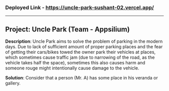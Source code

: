 ### Deployed Link - https://uncle-park-sushant-02.vercel.app/
<hr/>

## Project: Uncle Park (Team - Appsilium)
**Description**: Uncle Park aims to solve the problem of parking in the modern days. Due to lack of sufficient amount of proper parking places and the fear of getting their cars/bikes towed the owner park their vehicles at places, which sometimes cause traffic jam (due to narrowing of the road, as the vehicle takes half the space), sometimes this also causes harm and someone rouge might intentionally cause damage to the vehicle.

**Solution**: Consider that a person (Mr. A) has some place in his veranda or gallery. 